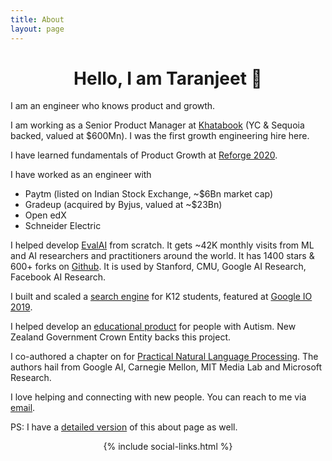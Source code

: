 ```yaml
---
title: About
layout: page
---
```


<div align="center"><h1> Hello, I am Taranjeet 👋</h1></div>

I am an engineer who knows product and growth. 

I am working as a Senior Product Manager at [Khatabook](https://techcrunch.com/2021/08/23/indias-khatabook-raises-100-million-for-its-bookkeeping-platform-for-merchants/) (YC & Sequoia backed, valued at $600Mn). I was the first growth engineering hire here.

I have learned fundamentals of Product Growth at [Reforge 2020](https://www.reforge.com/).

I have worked as an engineer with
<ul>
    <li>Paytm (listed on Indian Stock Exchange, ~$6Bn market cap)</li>
    <li>Gradeup (acquired by Byjus, valued at ~$23Bn)</li>
    <li>Open edX</li>
    <li>Schneider Electric</li>
</ul>

I helped develop [EvalAI](https://eval.ai/) from scratch. It gets ~42K monthly visits from ML and AI researchers and practitioners around the world. It has 1400 stars & 600+ forks on [Github](https://github.com/Cloud-CV/EvalAI). It is used by Stanford, CMU, Google AI Research, Facebook AI Research.

I built and scaled a [search engine](https://www.facebook.com/watch/?v=883796972040441) for K12 students, featured at [Google IO 2019](https://www.asianage.com/technology/in-other-news/090519/google-io-2019-featured-two-indian-companies-for-excellent-use-of-machine-learning.html).

I helped develop an [educational product](https://www.talkwithmeapp.com/) for people with Autism. New Zealand Government Crown Entity backs this project.

I co-authored a chapter on for [Practical Natural Language Processing](https://www.amazon.in/Practical-Natural-Language-Processing-Comprehensive/dp/9385889184/). The authors hail from Google AI, Carnegie Mellon, MIT Media Lab and Microsoft Research.

I love helping and connecting with new people. You can reach to me via [email](mailto:taranjeet7114@gmail.com).

PS: I have a [detailed version](https://taranjeet.co/about-detailed/) of this about page as well.
<center>
{% include social-links.html %}
</center>
